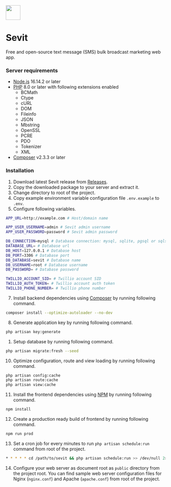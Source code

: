 <img src="https://i.imgur.com/wcSNV8i.png" height="46">

# Sevit
Free and open-source text message (SMS) bulk broadcast marketing web app.

### Server requirements
- [Node.js](https://nodejs.org/en/download/) 16.14.2 or later
- [PHP](https://www.php.net/downloads.php) 8.0 or later with following extensions enabled
  - BCMath
  - Ctype
  - cURL
  - DOM
  - Fileinfo
  - JSON
  - Mbstring
  - OpenSSL
  - PCRE
  - PDO
  - Tokenizer
  - XML
- [Composer](https://getcomposer.org/download/) v2.3.3 or later

### Installation
1. Download latest Sevit release from [Releases](https://github.com/codewaft/sevit/releases).
2. Copy the downloaded package to your server and extract it.
3. Change directory to root of the project.
4. Copy example environment variable configuration file `.env.example` to `.env`.
5. Configure following variables.
```sh
APP_URL=http://example.com # Host/domain name

APP_USER_USERNAME=admin # Sevit admin username
APP_USER_PASSWORD=password # Sevit admin password

DB_CONNECTION=mysql # Database connection: mysql, sqlite, pgsql or sqlsrv
DATABASE_URL= # Database url
DB_HOST=127.0.0.1 # Database host
DB_PORT=3306 # Database port
DB_DATABASE=sevit # Database name
DB_USERNAME=root # Database username
DB_PASSWORD= # Database password

TWILLIO_ACCOUNT_SID= # Twillio account SID
TWILLIO_AUTH_TOKEN= # Twillio account auth token
TWILLIO_PHONE_NUMBER= # Twillio phone number
```
7. Install backend dependencies using [Composer](https://getcomposer.org/download/) by running following command.
```sh
composer install --optimize-autoloader --no-dev
```
8. Generate application key by running following command.
```sh
php artisan key:generate
```
1. Setup database by running following command.
```sh
php artisan migrate:fresh --seed
```
10. Optimize configuration, route and view loading by running following command.
```sh
php artisan config:cache
php artisan route:cache
php artisan view:cache
```
11.  Install the frontend dependencies using [NPM](https://docs.npmjs.com/downloading-and-installing-node-js-and-npm) by running following command.
```sh
npm install
```
12. Create a production ready build of frontend by running following command.
```sh
npm run prod
```
13.  Set a cron job for every minutes to run `php artisan schedule:run` command from root of the project.
```sh
* * * * * cd /path/to/sevit && php artisan schedule:run >> /dev/null 2>&1
```
14.  Configure your web server as document root as `public` directory from the project root. You can find sample web server configuration files for Nginx (`nginx.conf`) and Apache (`apache.conf`) from root of the project.
